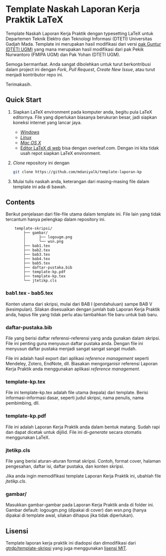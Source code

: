 Template Naskah Laporan Kerja Praktik LaTeX
=============================

Template Naskah Laporan Kerja Praktik dengan typesetting LaTeX untuk Departemen Teknik Elektro dan Teknologi Informasi (DTETI) Universitas Gadjah Mada. Template ini merupakan hasil modifikasi dari versi [pak Guntur (DTETI UGM)](https://github.com/gtrdp/template-skripsi) yang mana merupakan hasil modifikasi dari pak Pekik Nurwantoro (FMIPA UGM) dan Pak Yohan (DTETI UGM).

Semoga bermanfaat. Anda sangat dibolehkan untuk turut berkontribusi dalam project ini dengan *Fork*, *Pull Request*, *Create New Issue*, atau turut menjadi kontributor repo ini.

Terimakasih.


Quick Start
-----------
1. Siapkan LaTeX environment pada komputer anda, begitu pula LaTeX editornya. File yang diperlukan biasanya berukuran besar, jadi siapkan koneksi internet yang lancar jaya.
	- [*Windows*](https://www.google.com/search?q=windows+setup+latex&oq=windows+setup+latex&aqs=chrome..69i57.6207j0j7&sourceid=chrome&es_sm=91&ie=UTF-8)
	- [*Linux*](https://www.google.com/search?q=windows+setup+latex&oq=windows+setup+latex&aqs=chrome..69i57.6207j0j7&sourceid=chrome&es_sm=91&ie=UTF-8#q=linux+setup+latex)
	- [*Mac OS X*](https://www.google.com/search?q=windows+setup+latex&oq=windows+setup+latex&aqs=chrome..69i57.6207j0j7&sourceid=chrome&es_sm=91&ie=UTF-8#q=mac+setup+latex)
	- [Editor LaTeX di web](https://www.overleaf.com/) bisa dengan overleaf.com. Dengan ini kita tidak usah repot siapkan LaTeX environment.

2. *Clone* repository ini dengan 
	```bash
    git clone https://github.com/mdaniyalk/template-laporan-kp
    ```


3. Mulai tulis naskah anda, keterangan dari masing-masing file dalam template ini ada di bawah.

Contents
--------
Berikut penjelasan dari file-file utama dalam template ini. File lain yang tidak tercantum hanya pelengkap dalam repository ini.

		template-skripsi/
			├── gambar/
			│	   ├── logougm.png
			│	   └── wsn.png
			├── bab1.tex
			├── bab2.tex
			├── bab3.tex
			├── bab4.tex
			├── bab5.tex
			├── daftar-pustaka.bib
			├── template-kp.pdf
			├── template-kp.tex
			└── jtetikp.cls

### bab1.tex - bab5.tex
Konten utama dari skripsi, mulai dari BAB I (pendahuluan) sampe BAB V (kesimpulan). Silakan disesuaikan dengan jumlah bab Laporan Kerja Praktik anda, hapus file yang tidak perlu atau tambahkan file baru untuk bab baru.

### daftar-pustaka.bib
File yang berisi daftar referensi-referensi yang anda gunakan dalam skripsi. File ini penting guna menyusun daftar pustaka anda. Dengan file ini menyusun daftar pustaka menjadi sangat sangat sangat mudah.

File ini adalah hasil export dari aplikasi *reference management* seperti Mendeley, Zotero, EndNote, dll. Biasakan mengorganisir referensi Laporan Kerja Praktik anda menggunakan aplikasi *reference management*.

### template-kp.tex
File ini template-kp.tex adalah file utama (kepala) dari template. Berisi informasi-informasi dasar, seperti judul skripsi, nama penulis, nama pembimbing, dll.

### template-kp.pdf
File ini adalah Laporan Kerja Praktik anda dalam bentuk matang. Sudah rapi dan dapat dicetak untuk dijilid. File ini di-*generate* secara otomatis menggunakan LaTeX.

### jtetikp.cls
File yang berisi aturan-aturan format skripsi. Contoh, format cover, halaman pengesahan, daftar isi, daftar pustaka, dan konten skripsi.

Jika anda ingin memodifikasi template Laporan Kerja Praktik ini, ubahlah file *jtetikp.cls*.

### gambar/
Masukkan gambar-gambar pada Laporan Kerja Praktik anda di folder ini. Gambar default: logougm.png (dipakai di cover) dan wsn.png (hanya dipakai di template awal, silakan dihapus jika tidak diperlukan).
			

Lisensi
-------
Template laporan kerja praktik ini diadopsi dan dimodifikasi dari [gtrdp/template-skripsi](https://github.com/gtrdp/template-skripsi) yang juga menggunakan [lisensi MIT](https://raw.githubusercontent.com/gtrdp/template-skripsi/master/LICENSE).